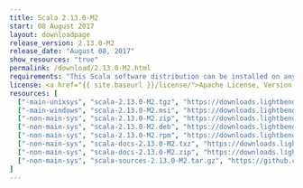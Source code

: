 ```yaml
---
title: Scala 2.13.0-M2
start: 08 August 2017
layout: downloadpage
release_version: 2.13.0-M2
release_date: "August 08, 2017"
show_resources: "true"
permalink: /download/2.13.0-M2.html
requirements: "This Scala software distribution can be installed on any Unix-like or Windows system. It requires Java 8 or later, available <a href='http://www.java.com/'>here</a>."
license: <a href="{{ site.baseurl }}/license/">Apache License, Version 2.0</a>
resources: [
  ["-main-unixsys", "scala-2.13.0-M2.tgz", "https://downloads.lightbend.com/scala/2.13.0-M2/scala-2.13.0-M2.tgz", "Mac OS X, Unix, Cygwin", "16.85M"],
  ["-main-windows", "scala-2.13.0-M2.msi", "https://downloads.lightbend.com/scala/2.13.0-M2/scala-2.13.0-M2.msi", "Windows (msi installer)", "111.91M"],
  ["-non-main-sys", "scala-2.13.0-M2.zip", "https://downloads.lightbend.com/scala/2.13.0-M2/scala-2.13.0-M2.zip", "Windows", "16.89M"],
  ["-non-main-sys", "scala-2.13.0-M2.deb", "https://downloads.lightbend.com/scala/2.13.0-M2/scala-2.13.0-M2.deb", "Debian", "128.86M"],
  ["-non-main-sys", "scala-2.13.0-M2.rpm", "https://downloads.lightbend.com/scala/2.13.0-M2/scala-2.13.0-M2.rpm", "RPM package", "111.50M"],
  ["-non-main-sys", "scala-docs-2.13.0-M2.txz", "https://downloads.lightbend.com/scala/2.13.0-M2/scala-docs-2.13.0-M2.txz", "API docs", "50.13M"],
  ["-non-main-sys", "scala-docs-2.13.0-M2.zip", "https://downloads.lightbend.com/scala/2.13.0-M2/scala-docs-2.13.0-M2.zip", "API docs", "97.10M"],
  ["-non-main-sys", "scala-sources-2.13.0-M2.tar.gz", "https://github.com/scala/scala/archive/v2.13.0-M2.tar.gz", "Sources", ""]
]
---
```

